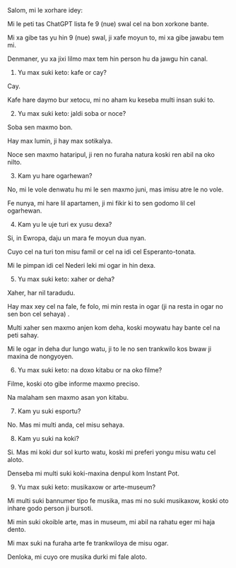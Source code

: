 Salom, mi le xorhare idey:

Mi le peti tas ChatGPT lista fe 9 (nue) swal cel na bon xorkone bante.

Mi xa gibe tas yu hin 9 (nue) swal, ji xafe moyun to, mi xa gibe jawabu tem mi.

Denmaner, yu xa jixi lilmo max tem hin person hu da jawgu hin canal.

1. Yu max suki keto: kafe or cay?

Cay.

Kafe hare daymo bur xetocu, mi no aham ku keseba multi insan suki to.

2. Yu max suki keto: jaldi soba or noce?

Soba sen maxmo bon.

Hay max lumin, ji hay max sotikalya.

Noce sen maxmo hataripul, ji ren no furaha natura koski ren abil na oko nilto.

3. Kam yu hare ogarhewan?

No, mi le vole denwatu hu mi le sen maxmo juni, mas imisu atre le no vole.

Fe nunya, mi hare lil apartamen, ji mi fikir ki to sen godomo lil cel ogarhewan.

4. Kam yu le uje turi ex yusu dexa?

Si, in Ewropa, daju un mara fe moyun dua nyan.

Cuyo cel na turi ton misu famil or cel na idi cel Esperanto-tonata.

Mi le pimpan idi cel Nederi leki mi ogar in hin dexa.

5. Yu max suki keto: xaher or deha?

Xaher, har nil taradudu.

Hay max xey cel na fale, fe folo, mi min resta in ogar (ji na resta in ogar no sen bon cel sehaya) .

Multi xaher sen maxmo anjen kom deha, koski moywatu hay bante cel na peti sahay.

Mi le ogar in deha dur lungo watu, ji to le no sen trankwilo kos bwaw ji maxina de nongyoyen.

6. Yu max suki keto: na doxo kitabu or na oko filme?

Filme, koski oto gibe informe maxmo preciso.

Na malaham sen maxmo asan yon kitabu.

7. Kam yu suki esportu?

No. Mas mi multi anda, cel misu sehaya.

8. Kam yu suki na koki?

Si. Mas mi koki dur sol kurto watu, koski mi preferi yongu misu watu cel aloto.

Denseba mi multi suki koki-maxina denpul kom Instant Pot.

9. Yu max suki keto: musikaxow or arte-museum?

Mi multi suki bannumer tipo fe musika, mas mi no suki musikaxow, koski oto inhare godo person ji bursoti.

Mi min suki okoible arte, mas in museum, mi abil na rahatu eger mi haja dento.

Mi max suki na furaha arte fe trankwiloya de misu ogar.

Denloka, mi cuyo ore musika durki mi fale aloto.